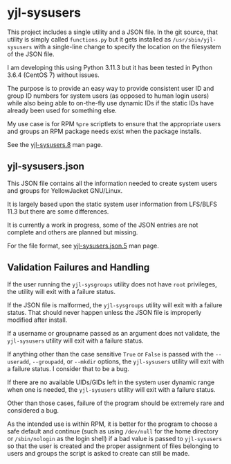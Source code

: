 yjl-sysusers
============

This project includes a single utility and a JSON file. In the git
source, that utility is simply called `functions.py` but it gets
installed as `/usr/sbin/yjl-sysusers` with a single-line change
to specify the location on the filesystem of the JSON file.

I am developing this using Python 3.11.3 but it has been tested in
Python 3.6.4 (CentOS 7) without issues.

The purpose is to provide an easy way to provide consistent user ID
and group ID numbers for system users (as opposed to human login users)
while also being able to on-the-fly use dynamic IDs if the static IDs
have already been used for something else.

My use case is for RPM `%pre` scriptlets to ensure that the appropriate
users and groups an RPM package needs exist when the package installs.

See the [yjl-sysusers.8](docs/yjl-sysusers.8.md) man page.


yjl-sysusers.json
-----------------

This JSON file contains all the information needed to create system
users and groups for YellowJacket GNU/Linux.

It is largely based upon the static system user information from
LFS/BLFS 11.3 but there are some differences.

It is currently a work in progress, some of the JSON entries are not
complete and others are planned but missing.

For the file format, see
[yjl-sysusers.json.5](docs/yjl-sysusers.json.5.md) man page.



Validation Failures and Handling
--------------------------------

If the user running the `yjl-sysgroups` utility does not have `root`
privileges, the utility will exit with a failure status.

If the JSON file is malformed, the `yjl-sysgroups` utility will exit
with a failure status. That should never happen unless the JSON file
is improperly modified after install.

If a username or groupname passed as an argument does not validate,
the `yjl-sysusers` utility will exit with a failure status.

If anything other than the case sensitive `True` or `False` is passed
with the `--useradd`, `--groupadd`, or `--mkdir` options, the
`yjl-sysusers` utility will exit with a failure status. I consider
that to be a bug.

If there are no available UIDs/GIDs left in the system user dynamic
range when one is needed, the `yjl-sysusers` utility will exit with
a failure status.

Other than those cases, failure of the program should be extremely
rare and considered a bug.

As the intended use is within RPM, it is better for the program to
choose a safe default and continue (such as using `/dev/null` for
the home directory or `/sbin/nologin` as the login shell) if a bad
value is passed to `yjl-sysusers` so that the user is created and
the proper assignment of files belonging to users and groups the
script is asked to create can still be made.
